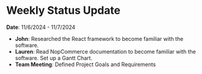# Weekly Status Update

**Date**: 11/6/2024 - 11/7/2024

- **John**: Researched the React framework to become familiar with the software.
- **Lauren**: Read NopCommerce documentation to become familiar with the software. Set up a Gantt Chart.
- **Team Meeting**: Defined Project Goals and Requirements 